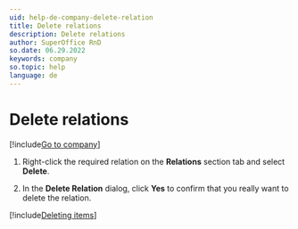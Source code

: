 ```yaml
---
uid: help-de-company-delete-relation
title: Delete relations
description: Delete relations
author: SuperOffice RnD
so.date: 06.29.2022
keywords: company
so.topic: help
language: de
---
```


# Delete relations

[!include[Go to company](../../learn/includes/goto-company.md)]

1. Right-click the required relation on the **Relations** section tab and select **Delete**.

1. In the **Delete Relation** dialog, click **Yes** to confirm that you really want to delete the relation.

[!include[Deleting items](../../learn/includes/tip-deletion.md)]

<!-- Referenced links -->

<!-- Referenced images -->

